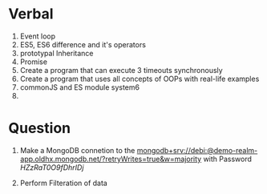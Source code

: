 # Verbal

1. Event loop
2. ES5, ES6 difference and it's operators
3. prototypal Inheritance
4. Promise
5. Create a program that can execute 3 timeouts synchronously
6. Create a program that uses all concepts of OOPs with real-life examples
7. commonJS and ES module system6
8.

# Question

1. Make a MongoDB connetion to the [mongodb+srv://debi:<password>@demo-realm-app.oldhx.mongodb.net/?retryWrites=true&w=majority](mongodb+srv://debi:<password>@demo-realm-app.oldhx.mongodb.net/?retryWrites=true&w=majority) with Password _HZzRaT0O9fDhrIDj_

2. Perform Filteration of data
